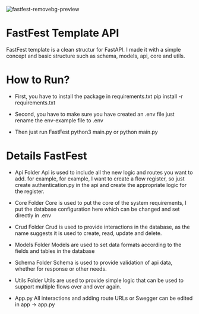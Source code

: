 ![fastfest-removebg-preview](https://github.com/mdhifta/api-services-fastapi/assets/55729354/c0b9bf56-efb1-4f78-b4bc-6e10a37534ce)
# FastFest Template API
FastFest template is a clean structur for FastAPI. I made it with a simple concept and basic structure such as schema, models, api, core and utils.

# How to Run?
* First, you have to install the package in requirements.txt
pip install -r requirements.txt

* Second, you have to make sure you have created an .env file
just rename the env-example file to .env

* Then just run FastFest
python3 main.py or python main.py


# Details FastFest

* Api Folder
Api is used to include all the new logic and routes you want to add. for example, for example, I want to create a flow register, so just create authentication.py in the api and create the appropriate logic for the register.

* Core Folder
Core is used to put the core of the system requirements, I put the database configuration here which can be changed and set directly in .env

* Crud Folder
Crud is used to provide interactions in the database, as the name suggests it is used to create, read, update and delete.

* Models Folder
Models are used to set data formats according to the fields and tables in the database

* Schema Folder
Schema is used to provide validation of api data, whether for response or other needs.

* Utils Folder
Utils are used to provide simple logic that can be used to support multiple flows over and over again.

* App.py 
All interactions and adding route URLs or Swegger can be edited in app -> app.py
